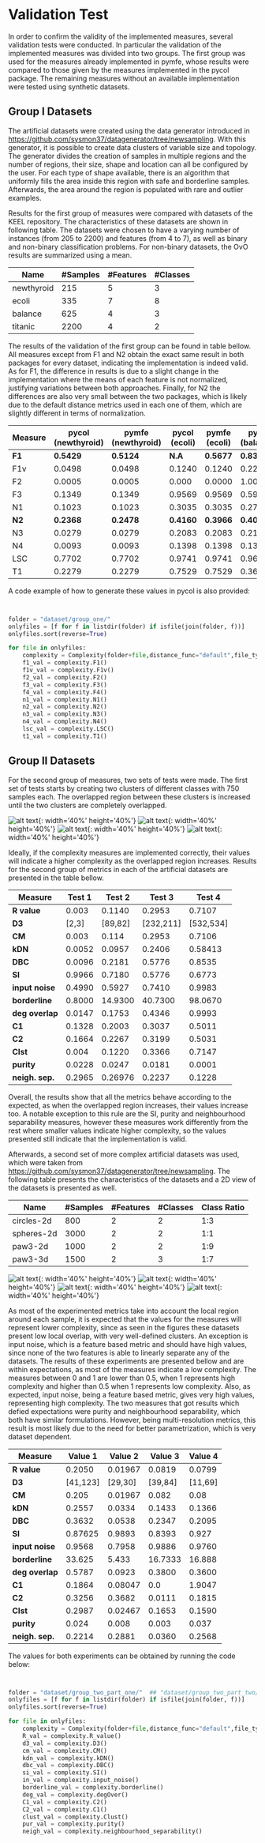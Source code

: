 # Validation Test


In order to confirm the validity of the implemented measures, several validation tests were conducted. In particular the validation of the implemented measures was divided into two groups. The first group was used for the measures already implemented in pymfe, whose results were compared to those given by the measures implemented in the pycol package. The remaining measures without an available implementation were tested using synthetic datasets.


## Group I Datasets

The artificial datasets were created using the data generator introduced in https://github.com/sysmon37/datagenerator/tree/newsampling. With this generator, it is possible to create data clusters of variable size and topology. The generator divides the creation of samples in multiple regions and the number of regions, their size, shape and location can all be configured by the user. For each type of shape available, there is an algorithm that uniformly fills the area inside this region with safe and borderline samples. Afterwards, the area around the region is populated with rare and outlier examples.

Results for the first group of measures were compared with datasets of the KEEL repository. The characteristics of these datasets are shown in following table. The datasets were chosen to have a varying number of instances (from 205 to 2200) and features (from 4 to 7), as well as binary and non-binary classification problems. For non-binary datasets, the OvO results are summarized using a mean.

|Name | #Samples | #Features | #Classes |
| ------------- | ------------- | ------------- | ------------- |     
| newthyroid   | 215  | 5   | 3  |
| ecoli        | 335  | 7   | 8  |
| balance      | 625  | 4   | 3  |
| titanic      |2200  | 4   | 2  |


The results of the validation of the first group can be found in table bellow. All measures except from F1 and N2 obtain the exact same result in both packages for every dataset, indicating the implementation is indeed valid. As for F1, the difference in results is due to a slight change in the implementation where the means of each feature is not normalized, justifying variations between both approaches. Finally, for N2 the differences are also very small between the two packages, which is likely due to the default distance metrics used in each one of them, which are slightly different in terms of normalization.


| Measure | pycol (newthyroid) | pymfe (newthyroid) | pycol (ecoli) | pymfe (ecoli) | pycol (balance) | pymfe (balance) | pycol (titanic) | pymfe (titanic) |
|---------|-------------------|--------------------|---------------|---------------|-----------------|-----------------|-----------------|------------------|
| **F1**  | **0.5429**        | **0.5124**         | **N.A**       | **0.5677**    | **0.8342**      | **0.8306**      | **0.8370**      | **0.9030**       |
| F1v     | 0.0498            | 0.0498             | 0.1240        | 0.1240        | 0.2292          | 0.2292          | 0.4356          | 0.4356           |
| F2      | 0.0005            | 0.0005             | 0.000         | 0.0000        | 1.000           | 1.0000          | 1.000           | 1.000            |
| F3      | 0.1349            | 0.1349             | 0.9569        | 0.9569        | 0.5980          | 0.5980          | 1.000           | 1.000            |
| N1      | 0.1023            | 0.1023             | 0.3035        | 0.3035        | 0.2752          | 0.2752          | 0.3198          | 0.3198           |
| **N2**  | **0.2368**        | **0.2478**         | **0.4160**    | **0.3966**    | **0.4036**      | **0.4231**      | **0.0270**      | **0**            |
| N3      | 0.0279            | 0.0279             | 0.2083        | 0.2083        | 0.2128          | 0.2128          | 0.2221          | 0.2221           |
| N4      | 0.0093            | 0.0093             | 0.1398        | 0.1398        | 0.1312          | 0.1312          | 0.4329          | 0.4329           |
| LSC     | 0.7702            | 0.7702             | 0.9741        | 0.9741        | 0.9663          | 0.9663          | 0.9999          | 0.9999           |
| T1      | 0.2279            | 0.2279             | 0.7529        | 0.7529        | 0.3648          | 0.3648          | 0.004           | 0.004            |


A code example of how to generate these values in pycol is also provided:


```python


folder = "dataset/group_one/"
onlyfiles = [f for f in listdir(folder) if isfile(join(folder, f))]
onlyfiles.sort(reverse=True)

for file in onlyfiles:
    complexity = Complexity(folder+file,distance_func="default",file_type="arff")
    f1_val = complexity.F1()
    f1v_val = complexity.F1v()
    f2_val = complexity.F2()
    f3_val = complexity.F3()
    f4_val = complexity.F4()
    n1_val = complexity.N1()
    n2_val = complexity.N2()
    n3_val = complexity.N3()
    n4_val = complexity.N4()
    lsc_val = complexity.LSC()
    t1_val = complexity.T1()
```


## Group II Datasets

For the second group of measures, two sets of tests were made. The first set of tests starts by creating two clusters of different classes with 750 samples each. The overlapped region between these clusters is increased until the two clusters are completely overlapped. 

![alt text](https://github.com/DiogoApostolo/pycol/blob/new_main/docs/images/no_overlap.png?raw=true){: width='40%' height='40%'}
![alt text](https://github.com/DiogoApostolo/pycol/blob/new_main/docs/images/some_overlap.png?raw=true){: width='40%' height='40%'}
![alt text](https://github.com/DiogoApostolo/pycol/blob/new_main/docs/images/lot_overlap.png?raw=true){: width='40%' height='40%'}
![alt text](https://github.com/DiogoApostolo/pycol/blob/new_main/docs/images/full_overlap.png?raw=true){: width='40%' height='40%'}



Ideally, if the complexity measures are implemented correctly, their values will indicate a higher complexity as the overlapped region increases. Results for the second group of metrics in each of the artificial datasets are presented in the table bellow. 


| Measure       | Test 1   | Test 2   | Test 3   | Test 4   |
|---------------|----------|----------|----------|----------|
| **R value**   | 0.003    | 0.1140   | 0.2953   | 0.7107   |
| **D3**        | [2,3]    | [89,82]  | [232,211]| [532,534]|
| **CM**        | 0.003    | 0.114    | 0.2953   | 0.7106   |
| **kDN**       | 0.0052   | 0.0957   | 0.2406   | 0.58413  |
| **DBC**       | 0.0096   | 0.2181   | 0.5776   | 0.8535   |
| **SI**        | 0.9966   | 0.7180   | 0.5776   | 0.6773   |
| **input noise**| 0.4990  | 0.5927   | 0.7410   | 0.9983   |
| **borderline**| 0.8000   | 14.9300  | 40.7300  | 98.0670  |
| **deg overlap**| 0.0147  | 0.1753   | 0.4346   | 0.9993   |
| **C1**        | 0.1328   | 0.2003   | 0.3037   | 0.5011   |
| **C2**        | 0.1664   | 0.2267   | 0.3199   | 0.5031   |
| **Clst**      | 0.004    | 0.1220   | 0.3366   | 0.7147   |
| **purity**    | 0.0228   | 0.0247   | 0.0181   | 0.0001   |
| **neigh. sep.**| 0.2965  | 0.26976  | 0.2237   | 0.1228   |


Overall, the results show that all the metrics behave according to the expected, as when the overlapped region increases, their values increase too. A notable exception to this rule are the SI, purity and neighbourhood separability measures, however these measures work differently from the rest where smaller values indicate higher complexity, so the values presented still indicate that the implementation is valid. 


Afterwards, a second set of more complex artificial datasets was used, which were taken from https://github.com/sysmon37/datagenerator/tree/newsampling. The following table  presents the characteristics of the datasets and a 2D view of the datasets is presented as well. 



| **Name**     | **#Samples** | **#Features** | **#Classes** | **Class Ratio** |
|--------------|--------------|---------------|--------------|-----------------|
| circles-2d   | 800          | 2             | 2            | 1:3             |
| spheres-2d   | 3000         | 2             | 2            | 1:1             |
| paw3-2d      | 1000         | 2             | 2            | 1:9             |
| paw3-3d      | 1500         | 2             | 3            | 1:7             |





![alt text](https://github.com/DiogoApostolo/pycol/blob/new_main/docs/images/circles2d.png?raw=true){: width='40%' height='40%'}
![alt text](https://github.com/DiogoApostolo/pycol/blob/new_main/docs/images/spheres2d.png?raw=true){: width='40%' height='40%'}
![alt text](https://github.com/DiogoApostolo/pycol/blob/new_main/docs/images/paw2d.png?raw=true){: width='40%' height='40%'}
![alt text](https://github.com/DiogoApostolo/pycol/blob/new_main/docs/images/paw3d.png?raw=true){: width='40%' height='40%'}





As most of the experimented metrics take into account the local region around each sample, it is expected that the values for the measures will represent lower complexity, since as seen in the figures these datasets present low local overlap, with very well-defined clusters. An exception is input noise, which is a feature based metric and should have high values, since none of the two features is able to linearly separate any of the datasets. The results of these experiments are presented bellow and are within expectations, as most of the measures indicate a low complexity. The measures between 0 and 1 are lower than 0.5, when 1 represents high complexity and higher than 0.5 when 1 represents low complexity.  Also, as expected, input noise, being a feature based metric, gives very high values, representing high complexity. The two measures that got results which defied expectations were purity and neighbourhood separability, which both have similar formulations. However, being multi-resolution metrics, this result is most likely due to the need for better parametrization, which is very dataset dependent.


| Measure       | Value 1   | Value 2   | Value 3   | Value 4   |
|---------------|-----------|-----------|-----------|-----------|
| **R value**   | 0.2050    | 0.01967   | 0.0819    | 0.0799    |
| **D3**        | [41,123]  | [29,30]   | [39,84]   | [11,69]   |
| **CM**        | 0.205     | 0.01967   | 0.082     | 0.08      |
| **kDN**       | 0.2557    | 0.0334    | 0.1433    | 0.1366    |
| **DBC**       | 0.3632    | 0.0538    | 0.2347    | 0.2095    |
| **SI**        | 0.87625   | 0.9893    | 0.8393    | 0.927     |
| **input noise**| 0.9568   | 0.7958    | 0.9886    | 0.9760    |
| **borderline**| 33.625    | 5.433     | 16.7333   | 16.888    |
| **deg overlap**| 0.5787   | 0.0923    | 0.3800    | 0.3600    |
| **C1**        | 0.1864    | 0.08047   | 0.0       | 1.9047    |
| **C2**        | 0.3256    | 0.3682    | 0.0111    | 0.1815    |
| **Clst**      | 0.2987    | 0.02467   | 0.1653    | 0.1590    |
| **purity**    | 0.024     | 0.008     | 0.003     | 0.037     |
| **neigh. sep.**| 0.2214   | 0.2881    | 0.0360    | 0.2568    |


The values for both experiments can be obtained by running the code below:


```python


folder = "dataset/group_two_part_one/"  ## "dataset/group_two_part_two/" change to get the results from the first or second table
onlyfiles = [f for f in listdir(folder) if isfile(join(folder, f))]
onlyfiles.sort(reverse=True)

for file in onlyfiles:
    complexity = Complexity(folder+file,distance_func="default",file_type="arff")
    R_val = complexity.R_value()
    d3_val = complexity.D3()
    cm_val = complexity.CM()
    kdn_val = complexity.kDN()
    dbc_val = complexity.DBC()
    si_val = complexity.SI()
    in_val = complexity.input_noise()
    borderline_val = complexity.borderline()
    deg_val = complexity.degOver()
    C1_val = complexity.C2()
    C2_val = complexity.C1()
    clust_val = complexity.Clust()
    pur_val = complexity.purity()
    neigh_val = complexity.neighbourhood_separability()
```


